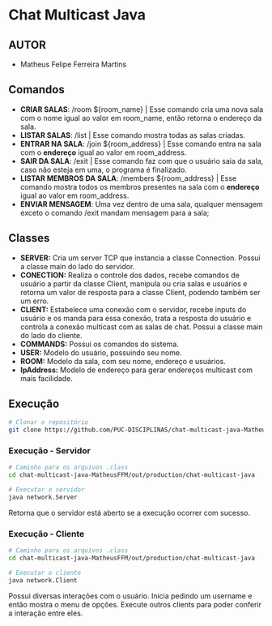 # Chat Multicast Java

## AUTOR
* Matheus Felipe Ferreira Martins

## Comandos

- **CRIAR SALAS**:  /room ${room_name} | Esse comando cria uma nova sala com o nome igual ao valor em room_name, então retorna o endereço da sala.
- **LISTAR SALAS**: /list | Esse comando mostra todas as salas criadas.
- **ENTRAR NA SALA**: /join ${room_address} | Esse comando entra na sala com o **endereço** igual ao valor em room_address.
- **SAIR DA SALA**: /exit | Esse comando faz com que o usuário saia da sala, caso não esteja em uma, o programa é finalizado.
- **LISTAR MEMBROS DA SALA**: /members ${room_address} | Esse comando mostra todos os membros presentes na sala com o **endereço** igual ao valor em room_address.
- **ENVIAR MENSAGEM**: Uma vez dentro de uma sala, qualquer mensagem exceto o comando /exit mandam mensagem para a sala;

## Classes

- **SERVER:** Cria um server TCP que instancia a classe Connection. Possui a classe main do lado do servidor.
- **CONECTION:** Realiza o controle dos dados, recebe comandos de usuário a partir da classe Client, manipula ou cria salas e usuários e retorna um valor de resposta para a classe Client, podendo também ser um erro.
- **CLIENT:** Estabelece uma conexão com o servidor, recebe inputs do usuário e os manda para essa conexão, trata a resposta do usuário e controla a conexão multicast com as salas de chat. Possui a classe main do lado do cliente.
- **COMMANDS:** Possui os comandos do sistema.
- **USER:** Modelo do usuário, possuindo seu nome.
- **ROOM:** Modelo da sala, com seu nome, endereço e usuários.
- **IpAddress:** Modelo de endereço para gerar endereços multicast com mais facilidade.

## Execução

```bash
# Clonar o repositório
git clone https://github.com/PUC-DISCIPLINAS/chat-multicast-java-MatheusFFM.git
```

### Execução - Servidor

```bash
# Caminho para os arquivos .class
cd chat-multicast-java-MatheusFFM/out/production/chat-multicast-java

# Executar o servidor
java network.Server
```

Retorna que o servidor está aberto se a execução ocorrer com sucesso.

### Execução - Cliente

```bash
# Caminho para os arquivos .class
cd chat-multicast-java-MatheusFFM/out/production/chat-multicast-java

# Executar o cliente
java network.Client
```

Possui diversas interações com o usuário. Inicia pedindo um username e então mostra o menu de opções. Execute outros clients para poder conferir a interação entre eles.

